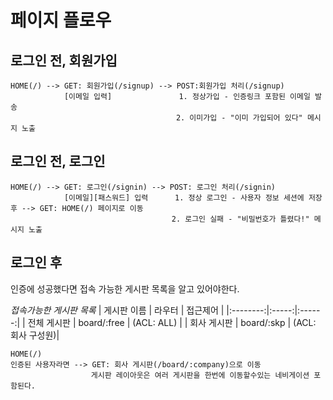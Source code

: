 # 페이지 플로우

## 로그인 전, 회원가입
```
HOME(/) --> GET: 회원가입(/signup) --> POST:회원가입 처리(/signup)
            [이메일 입력]               1. 정상가입 - 인증링크 포함된 이메일 발송
                                     2. 이미가입 - "이미 가입되어 있다" 메시지 노출
```

## 로그인 전, 로그인

```
HOME(/) --> GET: 로그인(/signin) --> POST: 로그인 처리(/signin)
            [이메일][패스워드] 입력      1. 정상 로그인 - 사용자 정보 세션에 저장 후 --> GET: HOME(/) 페이지로 이동
                                    2. 로그인 실패 - "비밀번호가 틀렸다!" 메시지 노출 

```

## 로그인 후
인증에 성공했다면 접속 가능한 게시판 목록을 알고 있어야한다.

*접속가능한 게시판 목록*
| 게시판 이름 | 라우터 | 접근제어 |
|:--------:|:-----:|:------:|
| 전체 게시판 | board/:free | (ACL: ALL) |
| 회사 게시판 | board/:skp  | (ACL: 회사 구성원)|

```
HOME(/)
인증된 사용자라면 --> GET: 회사 게시판(/board/:company)으로 이동
                  게시판 레이아웃은 여러 게시판을 한번에 이동할수있는 네비게이션 포함된다.

```